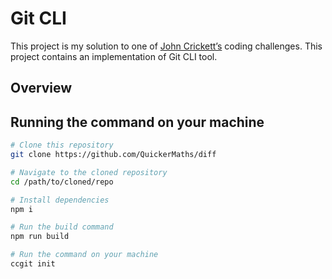 # Git CLI

This project is my solution to one of [John Crickett’s](https://www.linkedin.com/in/johncrickett/?originalSubdomain=uk) coding challenges. This project contains an implementation of Git CLI tool.

## Overview


## Running the command on your machine

```bash
# Clone this repository
git clone https://github.com/QuickerMaths/diff

# Navigate to the cloned repository
cd /path/to/cloned/repo

# Install dependencies
npm i

# Run the build command
npm run build

# Run the command on your machine
ccgit init

